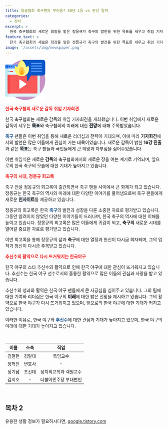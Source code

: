 ```yaml
---
title: 양궁협회 축구팬의 부러움? 40년 1등 vs 본선 탈락
categories:
  - 정치
excerpt: >
  한국 축구협회의 새로운 회장을 맡은 정몽규가 축구의 발전을 위한 목표를 세우고 취임 기자회견을 갖고 나섰다. 이에 김철현 경일대 특임교수, 정혁진 변호사, 정기남 조선대 객원교수 등 다양한 분야의 출연자들이 그의 취임에 관해 논의했다. 또한 김지호 전 더불어민주당 부대변인과 관련하여 축구협회의 미래에 대한 전망과 목표를 논의한 사실이 전해졌다. #MBN #뉴스와이드 #이상훈 #홍명보 #축구 #감독 #16강 #취임 #축구협회
feature_text: >
  한국 축구협회의 새로운 회장을 맡은 정몽규가 축구의 발전을 위한 목표를 세우고 취임 기자회견을 갖고 나섰다. 이에 김철현 경일대 특임교수, 정혁진 변호사, 정기남 조선대 객원교수 등 다양한 분야의 출연자들이 그의 취임에 관해 논의했다. 또한 김지호 전 더불어민주당 부대변인과 관련하여 축구협회의 미래에 대한 전망과 목표를 논의한 사실이 전해졌다. #MBN #뉴스와이드 #이상훈 #홍명보 #축구 #감독 #16강 #취임 #축구협회
image: '/assets/img/newspaper.png'
---
```


<p><img src="/assets/img/news.png" alt="rentncar 속보" /></p>

<p><b><span style="color: #ee2323;">한국 축구협회 새로운 감독 취임 기자회견</span></b></p>

<p>한국 축구협회는 새로운 감독의 취임 기자회견을 개최했습니다. 이번 취임에서 새로운 감독이 세우는 <b><span style="background-color: #21538527;">목표</span></b>와 축구협회의 미래에 대한 <b><span style="background-color: #21538527;">전망</span></b>에 대해 주목받았습니다.</p>

<p><b><span style="color: #1a5490;">축구</span></b> 팬들은 이번 취임을 통해 새로운 리더십과 전략이 기대되며, 이에 따라 <b>기자회견</b>에서의 발언은 많은 이들에게 관심이 가는 대목이었습니다. 새로운 감독이 밝힌 <b>16강 진출</b>과 같은 <b><span style="background-color: #21538527;">목표</span></b>는 축구 팬들과 국민들에게 큰 희망과 자부심을 심어주었습니다.</p>

<p>이번 취임식은 새로운 <b>감독</b>의 축구협회에서의 새로운 장을 여는 계기로 기억되며, 앞으로의 한국 축구의 모습에 대한 기대가 높아지고 있습니다. </p>

<p><b><span style="color: #ee2323;">축구의 시대, 정몽규 회고록</span></b></p>

<p>축구 전설 정몽규의 회고록이 출간되면서 축구 팬들 사이에서 큰 화제가 되고 있습니다. 정몽규는 한국 축구의 역사와 미래에 대한 다양한 이야기를 풀어냄으로써 축구 팬들에게 새로운 <b><span style="background-color: #21538527;">인사이트</span></b>를 제공하고 있습니다.</p>

<p>정몽규의 회고록은 한국 <b><span style="color: #1a5490;">축구</span></b>의 발전과 성장을 다룬 소중한 자료로 평가받고 있습니다. 그동안 알려지지 않았던 다양한 이야기들이 드러나며, 한국 축구의 역사에 대한 이해를 높이고 있습니다. 정몽규의 회고록은 많은 이들에게 귀감이 되고, <b>축구의</b> 새로운 시대를 열어갈 중요한 자료로 평가받고 있습니다.</p>

<p>이번 회고록을 통해 정몽규의 삶과 <b>축구</b>에 대한 열정과 헌신이 다시금 회자되며, 그의 업적과 정신이 다시금 주목받고 있습니다. </p>

<p><b><span style="color: #ee2323;">추신수의 활약으로 다시 뜨거워지는 한국야구</span></b></p>

<p>한국 야구의 스타 추신수의 활약으로 인해 한국 야구에 대한 관심이 뜨거워지고 있습니다. 추신수는 한국 야구 선수로서의 훌륭한 활약으로 많은 이들의 관심과 사랑을 받고 있습니다.</p>

<p>추신수의 성과와 활약은 한국 야구 팬들에게 큰 자긍심을 심어주고 있습니다. 그의 팀에 대한 기여와 리더십은 한국 야구의 <b><span style="background-color: #21538527;">미래</span></b>에 대한 밝은 전망을 제시하고 있습니다. 그의 활약으로 한국 야구가 다시 뜨거워지고 있으며, 앞으로의 한국 야구에 대한 기대가 커지고 있습니다.</p>

<p>이러한 이유로, 한국 야구와 <b><span style="color: #1a5490;">추신수</span></b>에 대한 관심과 기대가 높아지고 있으며, 한국 야구의 미래에 대한 기대가 높아지고 있습니다. </p>

<p data-ke-size="size16">&nbsp;</p>

<table>
<thead>
<tr>
<th style="text-align: center;">이름</th>
<th style="text-align: center;">소속</th>
<th style="text-align: center;">직업</th>
</tr>
</thead>
<tbody>
<tr>
<td style="text-align: center;">김철현</td>
<td style="text-align: center;">경일대</td>
<td style="text-align: center;">특임교수</td>
</tr>
<tr>
<td style="text-align: center;">정혁진</td>
<td style="text-align: center;">변호사</td>
<td style="text-align: center;">-</td>
</tr>
<tr>
<td style="text-align: center;">정기남</td>
<td style="text-align: center;">조선대</td>
<td style="text-align: center;">정치외교학과 객원교수</td>
</tr>
<tr>
<td style="text-align: center;">김지호</td>
<td style="text-align: center;">-</td>
<td style="text-align: center;">더불어민주당 부대변인</td>
</tr>
</tbody>
</table>

<p data-ke-size="size16">&nbsp;</p>

<h2 data-ke-size="size26">목차 2</h2>
유용한 생활 정보가 필요하시다면, <a href="https://qoogle.tistory.com" rel="dofollow">qoogle.tistory.com</a>


